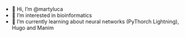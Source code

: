 - 👋 Hi, I’m @martyluca
- 👀 I’m interested in bioinformatics
- 🌱 I’m currently learning about neural networks (PyThorch Lightning), Hugo and Manim

